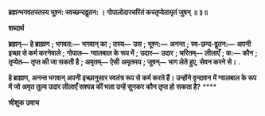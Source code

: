 **ब्रह्मन्भगवतस्तस्य भूश्न: स्वच्छन्दवॢतन: ।** **गोपालोदारचरितं कस्तृप्येतामृतं जुषन् ॥ ३॥** 

**शब्दार्थ** 

**ब्रह्मन्—** **हे ब्राह्मण** **; भगवत:—** **भगवान् का** **; तस्य—** **उस** **; भूश्न:—** **अनन्त** **; स्व-छन्द-वॢतन:—** **अपनी इच्छा से कर्म करनेवाले** **;** **गोपाल—** **ग्वालबाल के रूप में** **; उदार—** **उदार** **; चरितम्—** **लीलाएँ** **; क:—** **कौन** **; तृप्येत—** **तृप्त की जा सकती है** **; अमृतम्—** **ऐसी** **अमृतमय** **; जुषन्—** **भाग लेते हुए, सेवन करने से।** **.** 

**हे ब्राह्मण, अनन्त भगवान् अपनी इच्छानुसार स्वतंत्र रूप से कर्म करते हैं। उन्होंने वृन्दावन** **में ग्वालबाल के रूप में जो अमृत तुल्य उदार लीलाएँ सश्पन्न कीं भला उन्हें सुनकर कौन तृप्त हो** **सकता है?** **** 

**श्रीशुक उवाच** 